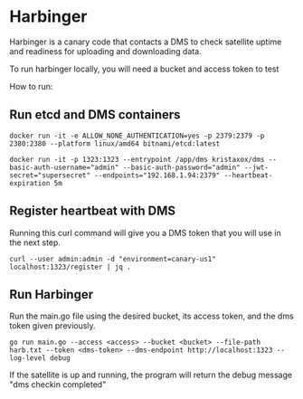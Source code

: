 
# Harbinger

Harbinger is a canary code that contacts a DMS to check satellite uptime and readiness for uploading and downloading data.

To run harbinger locally, you will need a bucket and access token to test

How to run:

## Run etcd and DMS containers
```
docker run -it -e ALLOW_NONE_AUTHENTICATION=yes -p 2379:2379 -p 2380:2380 --platform linux/amd64 bitnami/etcd:latest
```

```
docker run -it -p 1323:1323 --entrypoint /app/dms kristaxox/dms --basic-auth-username="admin" --basic-auth-password="admin" --jwt-secret="supersecret" --endpoints="192.168.1.94:2379" --heartbeat-expiration 5m
```

## Register heartbeat with DMS

Running this curl command will give you a DMS token that you will use in the next step.
```
curl --user admin:admin -d "environment=canary-us1" localhost:1323/register | jq .
```

## Run Harbinger

Run the main.go file using the desired bucket, its access token, and the dms token given previously.
```
go run main.go --access <access> --bucket <bucket> --file-path harb.txt --token <dms-token> --dms-endpoint http://localhost:1323 --log-level debug
```

If the satellite is up and running, the program will return the debug message "dms checkin completed"